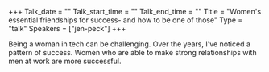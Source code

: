 +++
Talk_date = ""
Talk_start_time = ""
Talk_end_time = ""
Title = "Women's essential friendships for success- and how to be one of those"
Type = "talk"
Speakers = ["jen-peck"]
+++

Being a woman in tech can be challenging. Over the years, I've noticed a pattern of success. Women who are able to make strong relationships with men at work are more successful.
